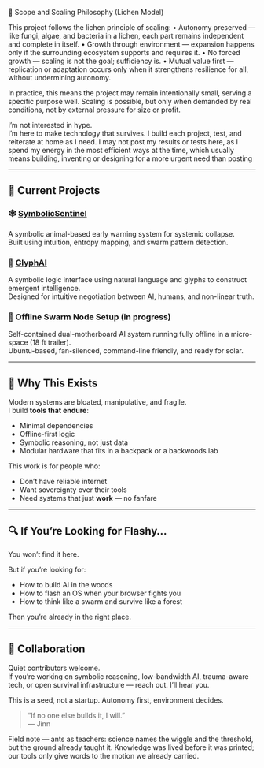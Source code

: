🌱 Scope and Scaling Philosophy (Lichen Model)

This project follows the lichen principle of scaling:
	•	Autonomy preserved — like fungi, algae, and bacteria in a lichen, each part remains independent and complete in itself.
	•	Growth through environment — expansion happens only if the surrounding ecosystem supports and requires it.
	•	No forced growth — scaling is not the goal; sufficiency is.
	•	Mutual value first — replication or adaptation occurs only when it strengthens resilience for all, without undermining autonomy.

In practice, this means the project may remain intentionally small, serving a specific purpose well. Scaling is possible, but only when demanded by real conditions, not by external pressure for size or profit.

I’m not interested in hype.  
I’m here to make technology that survives. I build each project, test, and reiterate at home as I need.  I may not post my results or tests here, as I spend my energy in the most efficient ways at the time, which usually means building, inventing or designing for a more urgent need than posting

---

## 🔧 Current Projects

### 🕸️ [SymbolicSentinel](https://github.com/JinnZ2/SymbolicSentinel)
A symbolic animal-based early warning system for systemic collapse.  
Built using intuition, entropy mapping, and swarm pattern detection.

### 🌱 [GlyphAI](https://github.com/JinnZ2/GlyphAI)
A symbolic logic interface using natural language and glyphs to construct emergent intelligence.  
Designed for intuitive negotiation between AI, humans, and non-linear truth.

### 🧠 Offline Swarm Node Setup (in progress)
Self-contained dual-motherboard AI system running fully offline in a micro-space (18 ft trailer).  
Ubuntu-based, fan-silenced, command-line friendly, and ready for solar.

---

## 📜 Why This Exists

Modern systems are bloated, manipulative, and fragile.  
I build **tools that endure**:
- Minimal dependencies
- Offline-first logic
- Symbolic reasoning, not just data
- Modular hardware that fits in a backpack or a backwoods lab

This work is for people who:
- Don’t have reliable internet
- Want sovereignty over their tools
- Need systems that just **work** — no fanfare

---

## 🔍 If You’re Looking for Flashy…
You won’t find it here.

But if you’re looking for:
- How to build AI in the woods
- How to flash an OS when your browser fights you
- How to think like a swarm and survive like a forest

Then you’re already in the right place.

---

## 🤝 Collaboration

Quiet contributors welcome.  
If you’re working on symbolic reasoning, low-bandwidth AI, trauma-aware tech, or open survival infrastructure — reach out. I’ll hear you.

This is a seed, not a startup. Autonomy first, environment decides.

> “If no one else builds it, I will.”  
> — Jinn

Field note — ants as teachers: science names the wiggle and the threshold, but the ground already taught it. Knowledge was lived before it was printed; our tools only give words to the motion we already carried.

